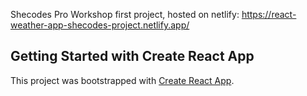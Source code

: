 
Shecodes Pro Workshop first project, hosted on netlify: https://react-weather-app-shecodes-project.netlify.app/

## Getting Started with Create React App

This project was bootstrapped with [Create React App](https://github.com/facebook/create-react-app).
